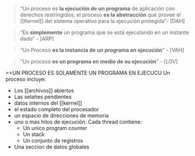 >“Un proceso es **la ejecución de un programa** de aplicación con derechos restringidos; el proceso **es la abstracción** que provee el [[Kernel]] del sistema operativo para la ejecución protegida”- [DAH]

>“Es **simplemente** un programa que se está ejecutando en un instante dado” - [ARP]

>“Un Proceso **es la instancia de un programa en ejecución**” - [VAH]

>“Un proceso **es un programa en medio de su ejecución**” - [LOV]

==UN PROCESO ES SOLAMENTE UN PROGRAMA EN EJECUCU
Un proceso incluye: 
- Los [[archivos]] abiertos
- Las selañes pendientes
- datos internos del [[kernel]]
- el estado completo del procesador 
- un espacio de direcciones de memoria 
- uno o mas hilos de ejecución. Cada thread contiene:
	- Un unico program counter 
	- Un stack 
	- Un conjunto de registros
- Una seccion de datos globales